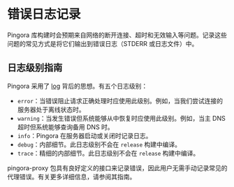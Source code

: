 # 错误日志记录

Pingora 库构建时会预期来自网络的断开连接、超时和无效输入等问题。记录这些问题的常见方式是将它们输出到错误日志（STDERR 或日志文件）中。

## 日志级别指南
Pingora 采用了 [log](https://docs.rs/log/latest/log/) 背后的思想。有五个日志级别：
* `error`：当错误阻止请求正确处理时应使用此级别。例如，当我们尝试连接的服务器处于离线状态时。
* `warning`：当发生错误但系统能够从中恢复时应使用此级别。例如，当主 DNS 超时但系统能够查询备用 DNS 时。
* `info`：Pingora 在服务器启动或关闭时记录日志。
* `debug`：内部细节。此日志级别不会在 `release` 构建中编译。
* `trace`：精细的内部细节。此日志级别不会在 `release` 构建中编译。

pingora-proxy 包具有良好定义的接口来记录错误，因此用户无需手动记录常见的代理错误。有关更多详细信息，请参阅其指南。
